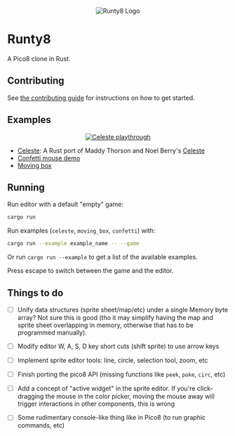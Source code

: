 <p align="center">
  <img src="img/logo.png" alt="Runty8 Logo" />
</p>

# Runty8

A Pico8 clone in Rust.

## Contributing

See [the contributing guide](./CONTRIBUTING.md) for instructions on how to get started.

## Examples

<p align="center">
  <a href="./examples/celeste/main.rs">
    <img src="img/celeste.gif" alt="Celeste playthrough" />
  </a>
</p>

- [Celeste](./examples/celeste/main.rs): A Rust port of Maddy Thorson and Noel Berry's [Celeste](https://www.lexaloffle.com/bbs/?tid=2145)
- [Confetti mouse demo](./examples/confetti/main.rs)
- [Moving box](./examples/moving_box/main.rs)

## Running

Run editor with a default "empty" game:

```bash
cargo run
```

Run examples (`celeste`, `moving_box`, `confetti`) with:

```bash
cargo run --example example_name -- --game
```

Or run `cargo run --example` to get a list of the available examples.

Press escape to switch between the game and the editor.

## Things to do

- [ ] Unify data structures (sprite sheet/map/etc) under a single Memory byte array?
      Not sure this is good (tho it may simplify having the map and sprite sheet overlapping in memory, otherwise that has to be programmed manually).
- [ ] Modify editor W, A, S, D key short cuts (shift sprite) to use arrow keys
- [ ] Implement sprite editor tools: line, circle, selection tool, zoom, etc
- [ ] Finish porting the pico8 API (missing functions like `peek`, `poke`, `circ`, etc)
- [ ] Add a concept of "active widget" in the sprite editor.
      If you're click-dragging the mouse in the color picker, moving the mouse away will trigger interactions in other components, this is wrong
- [ ] Some rudimentary console-like thing like in Pico8 (to run graphic commands, etc)

